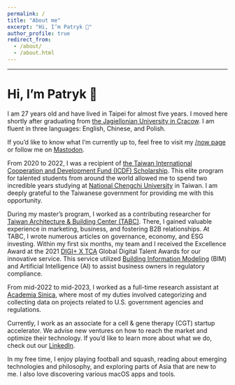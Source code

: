 ```yaml
---
permalink: /
title: "About me"
excerpt: "Hi, I’m Patryk 👋"
author_profile: true
redirect_from: 
  - /about/
  - /about.html
---
```


---

# Hi, I’m Patryk 👋  

I am 27 years old and have lived in Taipei for almost five years. I moved here shortly after graduating from [the Jagiellonian University in Cracow](https://en.uj.edu.pl/en_GB/start). I am fluent in three languages: English, Chinese, and Polish.

If you’d like to know what I’m currently up to, feel free to visit my [/now page](https://chojecki.net/now/) or follow me on <a rel="me" href="https://mastodon.world/@cherrysandwich">Mastodon</a>.

From 2020 to 2022, I was a recipient of [the Taiwan International Cooperation and Development Fund (ICDF) Scholarship](https://www.icdf.org.tw/wSite/np?ctNode=31561&mp=2). This elite program for talented students from around the world allowed me to spend two incredible years studying at [National Chengchi University](https://www.nccu.edu.tw/index.php?Lang=en) in Taiwan. I am deeply grateful to the Taiwanese government for providing me with this opportunity.

During my master’s program, I worked as a contributing researcher for [Taiwan Architecture & Building Center (TABC)](https://www.tabc.org.tw/en/). There, I gained valuable experience in marketing, business, and fostering B2B relationships. At TABC, I wrote numerous articles on governance, economy, and ESG investing. Within my first six months, my team and I received the Excellence Award at the 2021 [DIGI+ X TCA](https://www.talentcirculationalliance.org/all-alliance-partners-en/mofa) Global Digital Talent Awards for our innovative service. This service utilized [Building Information Modeling](https://en.wikipedia.org/wiki/Building_information_modeling) (BIM) and Artificial Intelligence (AI) to assist business owners in regulatory compliance.

From mid-2022 to mid-2023, I worked as a full-time research assistant at [Academia Sinica](https://www.sinica.edu.tw/en), where most of my duties involved categorizing and collecting data on projects related to U.S. government agencies and regulations.

Currently, I work as an associate for a cell & gene therapy (CGT) startup accelerator. We advise new ventures on how to reach the market and optimize their technology. If you’d like to learn more about what we do, check out our [LinkedIn](https://www.linkedin.com/company/celltech-accelerator/).

In my free time, I enjoy playing football and squash, reading about emerging technologies and philosophy, and exploring parts of Asia that are new to me. I also love discovering various macOS apps and tools.
